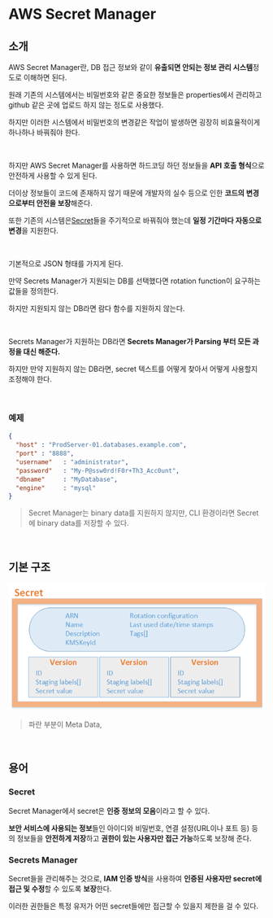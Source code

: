 # AWS Secret Manager

## 소개

AWS Secret Manager란, DB 접근 정보와 같이 **유출되면 안되는 정보 관리 시스템**정도로 이해하면 된다.

원래 기존의 시스템에서는 비밀번호와 같은 중요한 정보들은 properties에서 관리하고 github 같은 곳에 업로드 하지 않는 정도로 사용했다.

하지만 이러한 시스템에서 비밀번호의 변경같은 작업이 발생하면 굉장히 비효율적이게 하나하나 바꿔줘야 한다.

<br>

하지만 AWS Secret Manager를 사용하면 하드코딩 하던 정보들을 **API 호출 형식**으로 안전하게 사용할 수 있게 된다.

더이상 정보들이 코드에 존재하지 않기 때문에 개발자의 실수 등으로 인한 **코드의 변경으로부터 안전을 보장**해준다.

또한 기존의 시스템은[Secret](#Secret)들을 주기적으로 바꿔줘야 했는데 **일정 기간마다 자동으로 변경**을 지원한다.

<br>

기본적으로 JSON 형태를 가지게 된다.

만약 Secrets Manager가 지원되는 DB를 선택했다면 rotation function이 요구하는 값들을 정의한다.

하지만 지원되지 않는 DB라면 람다 함수를 지원하지 않는다.

<br>

Secrets Manager가 지원하는 DB라면 **Secrets Manager가 Parsing 부터 모든 과정을 대신 해준다.**

하지만 만약 지원하지 않는 DB라면, secret 텍스트를 어떻게 찾아서 어떻게 사용할지 조정해야 한다.

<br>

### 예제

``` json
{
  "host" : "ProdServer-01.databases.example.com",
  "port" : "8888",
  "username"   : "administrator",
  "password"   : "My-P@ssw0rd!F0r+Th3_Acc0unt",
  "dbname"     : "MyDatabase",
  "engine"     : "mysql"
}
```

> Secret Manager는 binary data를 지원하지 않지만, CLI 환경이라면 Secret에 binary data를 저장할 수 있다.

<br>

## 기본 구조

![structure](./secret_manager_structure.png)

> 파란 부분이 Meta Data, 

<br>

## 용어

### Secret

Secret Manager에서 secret은 **인증 정보의 모음**이라고 할 수 있다.

**보안 서비스에 사용되는 정보**들인 아이디와 비밀번호, 연결 설정(URL이나 포트 등) 등의 정보들을 **안전하게 저장**하고 **권한이 있는 사용자만 접근 가능**하도록 보장해 준다.

### Secrets Manager

Secret들을 관리해주는 것으로, **IAM 인증 방식**을 사용하여 **인증된 사용자만 secret에 접근 및 수정**할 수 있도록 **보장**한다.

이러한 권한들은 특정 유저가 어떤 secret들에만 접근할 수 있을지 제한을 걸 수 있다.